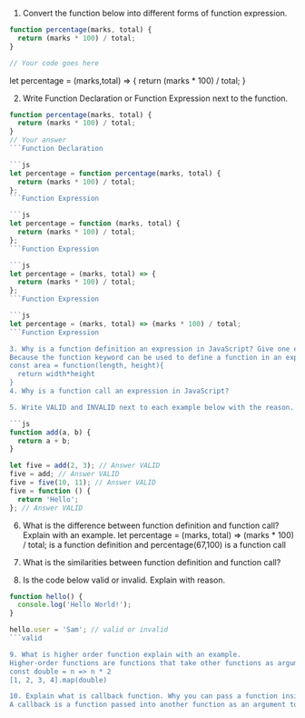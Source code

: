 1. Convert the function below into different forms of function expression.

```js
function percentage(marks, total) {
  return (marks * 100) / total;
}

// Your code goes here
```
let percentage = (marks,total) => {
  return (marks * 100) / total;
}

2. Write Function Declaration or Function Expression next to the function.

```js
function percentage(marks, total) {
  return (marks * 100) / total;
}
// Your answer
```Function Declaration

```js
let percentage = function percentage(marks, total) {
  return (marks * 100) / total;
};
```Function Expression

```js
let percentage = function (marks, total) {
  return (marks * 100) / total;
};
```Function Expression

```js
let percentage = (marks, total) => {
  return (marks * 100) / total;
};
```Function Expression

```js
let percentage = (marks, total) => (marks * 100) / total;
```Function Expression

3. Why is a function definition an expression in JavaScript? Give one example of function expression.
Because the function keyword can be used to define a function in an expression
const area = function(length, height){
  return width*height
}
4. Why is a function call an expression in JavaScript?

5. Write VALID and INVALID next to each example below with the reason.

```js
function add(a, b) {
  return a + b;
}

let five = add(2, 3); // Answer VALID
five = add; // Answer VALID
five = five(10, 11); // Answer VALID
five = function () {
  return 'Hello';
}; // Answer VALID
```

6. What is the difference between function definition and function call? Explain with an example.
let percentage = (marks, total) => (marks * 100) / total; 
is a function definition and 
percentage(67,100) is a function call

7. What is the similarities between function definition and function call?


8. Is the code below valid or invalid. Explain with reason.

```js
function hello() {
  console.log('Hello World!');
}

hello.user = 'Sam'; // valid or invalid
```valid

9. What is higher order function explain with an example.
Higher-order functions are functions that take other functions as arguments or return functions as their results.
const double = n => n * 2
[1, 2, 3, 4].map(double)

10. Explain what is callback function. Why you can pass a function inside a function?
A callback is a function passed into another function as an argument to be executed later.
